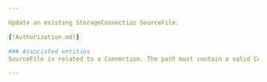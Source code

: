 ```yaml
---

Update an existing StorageConnection SourceFile.

{!Authorization.md!}

### Associated entities
SourceFile is related to a Connection. The path must contain a valid Connection ID.

---
```

